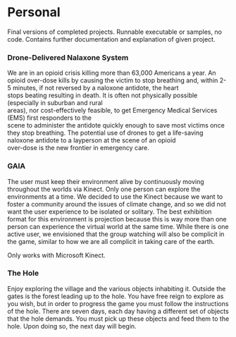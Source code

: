 # Personal 

Final versions of completed projects. Runnable executable or samples, no code. Contains further documentation and explanation of given project. 

### Drone-Delivered Nalaxone System 

We	are	in	an	opioid	crisis	killing	more	than	63,000	Americans	a	year.	An	opioid	over-dose kills	by	causing	
the	victim	to	stop	breathing	and,	within	2-5	minutes,	if	not	reversed	by	a	naloxone	antidote,	the	heart	
stops	 beating	 resulting	 in	 death. It	 is	 often	 not	 physically	 possible	 (especially	 in	 suburban	 and	 rural	
areas),	 nor	 cost-effectively	 feasible,	 to	 get	 Emergency	 Medical	 Services	 (EMS)	 first	 responders	 to	 the	
scene	 to	 administer	 the	 antidote	 quickly	 enough	 to	 save	 most	 victims	 once	 they	 stop	 breathing. The	
potential	use	of	drones	 to	get	a	life-saving	naloxone	antidote to	a	layperson	at	 the	scene	of	an opioid	
over-dose is	the	new	frontier	in	emergency	care.

### GAIA 

The user must keep their environment alive by continuously moving throughout the worlds via Kinect. Only one person can explore the environments at a time. We decided to use the Kinect because we want to foster a community around the issues of climate change, and so we did not want the user experience to be isolated or solitary. The best exhibition format for this environment is projection because this is way more than one person can experience the virtual world at the same time. While there is one active user, we envisioned that the group watching will also be complicit in the game, similar to how we are all complicit in taking care of the earth. 

Only works with Microsoft Kinect.

### The Hole 

Enjoy exploring the village and the various objects inhabiting it. Outside the gates is the forest leading up to the hole. You have free reign to explore as you wish, but in order to progress the game you must follow the instructions of the hole. There are seven days, each day having a different set of objects that the hole demands. You must pick up these objects and feed them to the hole. Upon doing so, the next day will begin.
